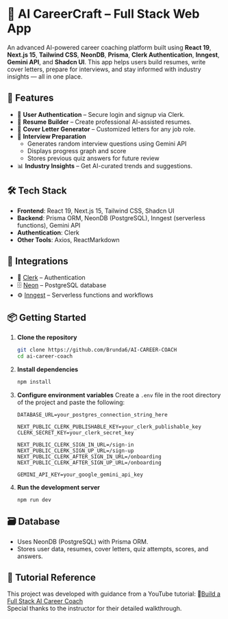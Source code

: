 # 🧠 AI CareerCraft – Full Stack Web App

An advanced AI-powered career coaching platform built using **React 19**, **Next.js 15**, **Tailwind CSS**, **NeonDB**, **Prisma**, **Clerk Authentication**, **Inngest**, **Gemini API**, and **Shadcn UI**. This app helps users build resumes, write cover letters, prepare for interviews, and stay informed with industry insights — all in one place.

## 🚀 Features

- 🔐 **User Authentication** – Secure login and signup via Clerk.
- 📝 **Resume Builder** – Create professional AI-assisted resumes.
- 📄 **Cover Letter Generator** – Customized letters for any job role.
- 🎯 **Interview Preparation**
  - Generates random interview questions using Gemini API
  - Displays progress graph and score
  - Stores previous quiz answers for future review
- 📊 **Industry Insights** – Get AI-curated trends and suggestions.

## 🛠️ Tech Stack

- **Frontend**: React 19, Next.js 15, Tailwind CSS, Shadcn UI  
- **Backend**: Prisma ORM, NeonDB (PostgreSQL), Inngest (serverless functions), Gemini API  
- **Authentication**: Clerk  
- **Other Tools**: Axios, ReactMarkdown

## 🔗 Integrations

- 🔐 [Clerk](https://go.clerk.com/pkesmB9) – Authentication
- 🗄️ [Neon](https://fyi.neon.tech/4rc) – PostgreSQL database
- ⚙️ [Inngest](https://innge.st/yt-rsc2) – Serverless functions and workflows

## 📦 Getting Started

1. **Clone the repository**
   ```bash
   git clone https://github.com/Brunda6/AI-CAREER-COACH
   cd ai-career-coach
   
2. **Install dependencies**
   ```bash
   npm install
   
3. **Configure environment variables**
   Create a `.env` file in the root directory of the project and paste the following:

   ```env
   DATABASE_URL=your_postgres_connection_string_here

   NEXT_PUBLIC_CLERK_PUBLISHABLE_KEY=your_clerk_publishable_key
   CLERK_SECRET_KEY=your_clerk_secret_key

   NEXT_PUBLIC_CLERK_SIGN_IN_URL=/sign-in
   NEXT_PUBLIC_CLERK_SIGN_UP_URL=/sign-up
   NEXT_PUBLIC_CLERK_AFTER_SIGN_IN_URL=/onboarding
   NEXT_PUBLIC_CLERK_AFTER_SIGN_UP_URL=/onboarding

   GEMINI_API_KEY=your_google_gemini_api_key

4. **Run the development server**
   ```env
   npm run dev

## 🗃️ Database

- Uses NeonDB (PostgreSQL) with Prisma ORM.
- Stores user data, resumes, cover letters, quiz attempts, scores, and answers.

## 📖 Tutorial Reference

This project was developed with guidance from a YouTube tutorial: 🎥[Build a Full Stack AI Career Coach](https://www.youtube.com/watch?v=UbXpRv5ApKA)  
Special thanks to the instructor for their detailed walkthrough.

